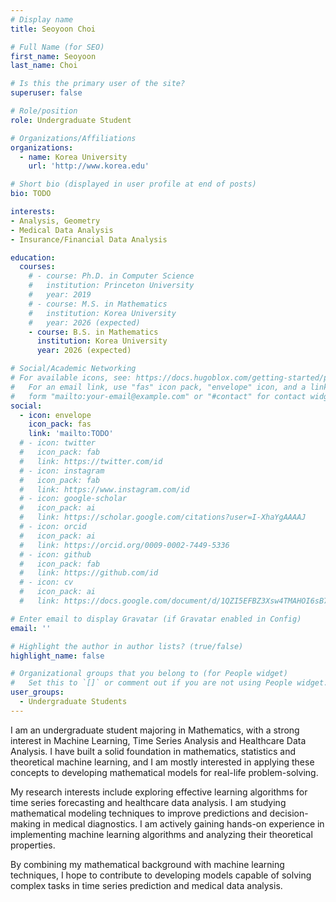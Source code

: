 ```yaml
---
# Display name
title: Seoyoon Choi

# Full Name (for SEO)
first_name: Seoyoon
last_name: Choi

# Is this the primary user of the site?
superuser: false

# Role/position
role: Undergraduate Student

# Organizations/Affiliations
organizations:
  - name: Korea University
    url: 'http://www.korea.edu'

# Short bio (displayed in user profile at end of posts)
bio: TODO

interests:
- Analysis, Geometry
- Medical Data Analysis
- Insurance/Financial Data Analysis

education:
  courses:
    # - course: Ph.D. in Computer Science
    #   institution: Princeton University
    #   year: 2019
    # - course: M.S. in Mathematics
    #   institution: Korea University
    #   year: 2026 (expected)
    - course: B.S. in Mathematics
      institution: Korea University
      year: 2026 (expected)

# Social/Academic Networking
# For available icons, see: https://docs.hugoblox.com/getting-started/page-builder/#icons
#   For an email link, use "fas" icon pack, "envelope" icon, and a link in the
#   form "mailto:your-email@example.com" or "#contact" for contact widget.
social:
  - icon: envelope
    icon_pack: fas
    link: 'mailto:TODO'
  # - icon: twitter
  #   icon_pack: fab
  #   link: https://twitter.com/id
  # - icon: instagram
  #   icon_pack: fab
  #   link: https://www.instagram.com/id
  # - icon: google-scholar
  #   icon_pack: ai
  #   link: https://scholar.google.com/citations?user=I-XhaYgAAAAJ
  # - icon: orcid
  #   icon_pack: ai
  #   link: https://orcid.org/0009-0002-7449-5336
  # - icon: github
  #   icon_pack: fab
  #   link: https://github.com/id
  # - icon: cv
  #   icon_pack: ai
  #   link: https://docs.google.com/document/d/1QZI5EFBZ3Xsw4TMAHOI6sB7T_JsBC7y4UUIAGhU-sXo/edit?usp=sharing

# Enter email to display Gravatar (if Gravatar enabled in Config)
email: ''

# Highlight the author in author lists? (true/false)
highlight_name: false

# Organizational groups that you belong to (for People widget)
#   Set this to `[]` or comment out if you are not using People widget.
user_groups:
  - Undergraduate Students
---
```


<!-- 짧은 자기소개 -->
<!-- 연구분야/주제 관심사 소개 -->
<!-- 그 외의 것/trivia -->

I am an undergraduate student majoring in Mathematics, with a strong interest in Machine Learning, Time Series Analysis and Healthcare Data Analysis. I have built a solid foundation in mathematics, statistics and theoretical machine learning, and I am mostly interested in applying these concepts to developing mathematical models for real-life problem-solving.

My research interests include exploring effective learning algorithms for time series forecasting and healthcare data analysis. I am studying mathematical modeling techniques to improve predictions and decision-making in medical diagnostics. I am actively gaining hands-on experience in implementing machine learning algorithms and analyzing their theoretical properties.

By combining my mathematical background with machine learning techniques, I hope to contribute to developing models capable of solving complex tasks in time series prediction and medical data analysis.